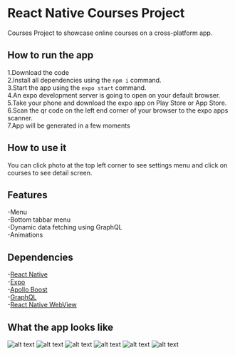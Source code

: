 # React Native Courses Project

Courses Project to showcase online courses on a cross-platform app.

## How to run the app

1.Download the code  
2.Install all dependencies using the `npm i` command.  
3.Start the app using the `expo start` command.  
4.An expo development server is going to open on your default browser.  
5.Take your phone and download the expo app on Play Store or App Store.  
6.Scan the qr code on the left end corner of your browser to the expo apps scanner.  
7.App will be generated in a few moments

## How to use it

You can click photo at the top left corner to see settings menu and click on courses to see detail screen.

## Features

-Menu  
-Bottom tabbar menu  
-Dynamic data fetching using GraphQL  
-Animations

## Dependencies

-[React Native](https://reactnative.dev/)  
-[Expo](https://expo.io/)  
-[Apollo Boost](https://www.npmjs.com/package/apollo-boost)  
-[GraphQL](https://www.npmjs.com/package/graphql)  
-[React Native WebView](https://github.com/react-native-webview/react-native-webview/blob/master/docs/Getting-Started.md)

## What the app looks like

![alt text](https://raw.githubusercontent.com/cengizhankose/designcode-react-native/main/1.png)
![alt text](https://raw.githubusercontent.com/cengizhankose/designcode-react-native/main/2.png)
![alt text](https://raw.githubusercontent.com/cengizhankose/designcode-react-native/main/3.png)
![alt text](https://raw.githubusercontent.com/cengizhankose/designcode-react-native/main/4.png)
![alt text](https://raw.githubusercontent.com/cengizhankose/designcode-react-native/main/5.png)
![alt text](https://raw.githubusercontent.com/cengizhankose/designcode-react-native/main/6.png)
